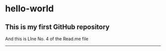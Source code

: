 # hello-world
This is my first GitHub repository
-----------------------------------------
And this is LIne No. 4 of the Read.me file

-----------------------------------------
